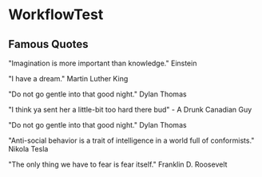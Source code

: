 # WorkflowTest

## Famous Quotes

"Imagination is more important than knowledge." Einstein

"I have a dream." Martin Luther King

"Do not go gentle into that good night." Dylan Thomas

"I think ya sent her a little-bit too hard there bud" - A Drunk Canadian Guy

"Do not go gentle into that good night." Dylan Thomas

"Anti-social behavior is a trait of intelligence in a world full of conformists." Nikola Tesla

"The only thing we have to fear is fear itself." Franklin D. Roosevelt